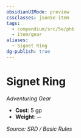 ```yaml
---
obsidianUIMode: preview
cssclasses: json5e-item
tags:
  - compendium/src/5e/phb
  - item/gear
aliases:
  - Signet Ring
dg-publish: true
---
```

# Signet Ring
*Adventuring Gear*  

- **Cost**: 5 gp
- **Weight**: ⏤

*Source: SRD / Basic Rules*